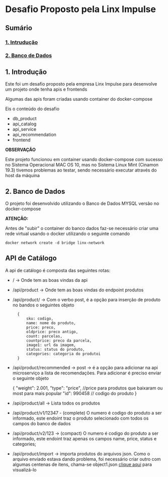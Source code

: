 # Desafio Proposto pela Linx Impulse

## Sumário
### [1. Intrudução](#intro)
### [2. Banco de Dados](#db)

## 1. <a name="intro"> Introdução
Este foi um desafio proposto pela empresa Linx Impulse para desenvolve um projeto onde tenha apis e frontends 

Algumas das apis foram criadas usando container do docker-compose

Eis o conteúdo do desafio

* db_product
* api_catalog
* api_service
* api_recommendation
* frontend

**OBSERVAÇÃO**

Este projeto funcionou em container usando docker-compose com sucesso no Sistema Operacional MAC OS 10, mas no Sistema Linux Mint (Cinamon 19.3) tivemos problemas ao testar, sendo necessário executar através do host da máquina

## 2. <a name="db"> Banco de Dados

O projeto foi desenvolvido utilizando o Banco de Dados MYSQL versão no docker-compose

**ATENÇÃO:**

Antes de "subir" o container do banco dados faz-se necessário criar uma rede virtual usando o docker utilizando o seguinte comando

    docker network create -d bridge linx-network

## API de Catálogo

A api de catálogo é composta das seguintes rotas:

* / -> Onde tem as boas vindas da api
* /api/product -> Onde tem as boas vindas do endpoint produtos
* /api/product/ -> Com o verbo post, é a opção para inserção de produto no bandos o seguintes objeto

        {
            sku: codigo,
            name: nome do produto,
            price: preco,
            oldprice: preco antigo,
            count: parcelas,
            countprice: preco da parcela,
            image1: url da imagem,
            status: status do produto,
            categories: categoria do produtoi
        }

* /api/product/recommended -> post -> é a opção para adicionar na api microserviço a lista de recomendações. Para adicionar é preciso enviar o seguinte objeto

    {
        "weight": 2.001,
        "type": "price", //price para produtos que baixaram ou most para mais popular
        "id": 990458 // codigo do produto
    }

* /api/product/all -> Lista todos os produtos
* /api/product/v1/12347 - (complete) O numero é codigo do produto a ser informado, este endoint traz o produto selecionado com todos os campos do banco de dados
* /api/product/v2/123 -> (compact) O numero é codigo do produto a ser informado, este endoint traz apenas os campos name, price, status e categories;
* /api/product/import -> importa produtos do arquivos json. Como o arquivo enviado estava dando problema, foi necessário criar outro com algumas centenas de itens, chama-se object1.json [clique aqui](https://github.com/cbcarlos07/linx-project/blob/master/api-catalog/src/data/object1.json) para visualizá-lo







    
